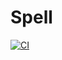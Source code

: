 # Spell

[![CI](https://github.com/elsid/spell/actions/workflows/ci.yml/badge.svg)](https://github.com/elsid/spell/actions/workflows/ci.yml)
